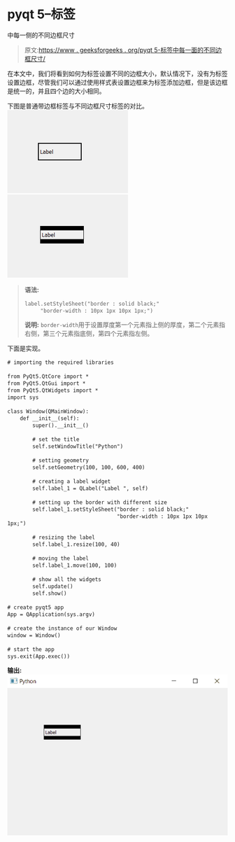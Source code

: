 # pyqt 5–标签

中每一侧的不同边框尺寸

> 原文:[https://www . geeksforgeeks . org/pyqt 5-标签中每一面的不同边框尺寸/](https://www.geeksforgeeks.org/pyqt5-different-border-size-for-each-side-in-label/)

在本文中，我们将看到如何为标签设置不同的边框大小，默认情况下，没有为标签设置边框，尽管我们可以通过使用样式表设置边框来为标签添加边框，但是该边框是统一的，并且四个边的大小相同。

下图是普通带边框标签与不同边框尺寸标签的对比。
![](img/32674382fb2392e39f1e33149a5b2e48.png) ![](img/ca5cea52dd73887ebb535e9e353f61ac.png)

> **语法:**
> 
> ```
> label.setStyleSheet("border : solid black;"
>      "border-width : 10px 1px 10px 1px;")
> ```
> 
> **说明:** `border-width`用于设置厚度第一个元素指上侧的厚度，第二个元素指右侧，第三个元素指底侧，第四个元素指左侧。

下面是实现。

```
# importing the required libraries

from PyQt5.QtCore import * 
from PyQt5.QtGui import * 
from PyQt5.QtWidgets import * 
import sys

class Window(QMainWindow):
    def __init__(self):
        super().__init__()

        # set the title
        self.setWindowTitle("Python")

        # setting geometry
        self.setGeometry(100, 100, 600, 400)

        # creating a label widget
        self.label_1 = QLabel("Label ", self)

        # setting up the border with different size
        self.label_1.setStyleSheet("border : solid black;"
                                   "border-width : 10px 1px 10px 1px;")

        # resizing the label
        self.label_1.resize(100, 40)

        # moving the label
        self.label_1.move(100, 100)

        # show all the widgets
        self.update()
        self.show()

# create pyqt5 app
App = QApplication(sys.argv)

# create the instance of our Window
window = Window()

# start the app
sys.exit(App.exec())
```

**输出:**
![](img/955a4a1b70228889f53741bdad715e59.png)